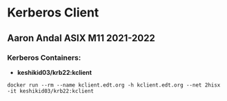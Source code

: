 # Kerberos Client
## Aaron Andal ASIX M11 2021-2022


### Kerberos Containers:

 * **keshikid03/krb22:kclient** 


```
docker run --rm --name kclient.edt.org -h kclient.edt.org --net 2hisx -it keshikid03/krb22:kclient
```
